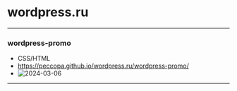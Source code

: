 # wordpress.ru
___
### wordpress-promo
- CSS/HTML
- https://peccopa.github.io/wordpress.ru/wordpress-promo/
- ![2024-03-06](https://github.com/Peccopa/wordpress.ru/assets/119999253/4e71569f-505d-4494-8c47-f41c79a43f11)
___
